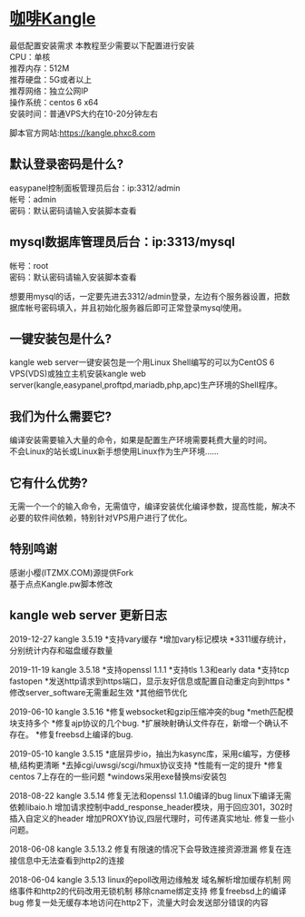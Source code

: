 [咖啡Kangle](https://kangle.phxc8.com)
=======
最低配置安装需求
本教程至少需要以下配置进行安装  
CPU：单核  
推荐内存：512M  
推荐硬盘：5G或者以上  
推荐网络：独立公网IP  
操作系统：centos 6 x64  
安装时间：普通VPS大约在10-20分钟左右

脚本官方网站:https://kangle.phxc8.com

默认登录密码是什么?
-------
easypanel控制面板管理员后台：ip:3312/admin  
帐号：admin  
密码：默认密码请输入安装脚本查看  

mysql数据库管理员后台：ip:3313/mysql  
-------
帐号：root  
密码：默认密码请输入安装脚本查看

想要用mysql的话，一定要先进去3312/admin登录，左边有个服务器设置，把数据库帐号密码填入，并且初始化服务器后即可正常登录mysql使用。


一键安装包是什么?
-------
kangle web server一键安装包是一个用Linux Shell编写的可以为CentOS 6 VPS(VDS)或独立主机安装kangle web server(kangle,easypanel,proftpd,mariadb,php,apc)生产环境的Shell程序。


我们为什么需要它?
-------
编译安装需要输入大量的命令，如果是配置生产环境需要耗费大量的时间。  
不会Linux的站长或Linux新手想使用Linux作为生产环境……  


它有什么优势?
-------
无需一个一个的输入命令，无需值守，编译安装优化编译参数，提高性能，解决不必要的软件间依赖，特别针对VPS用户进行了优化。


特别鸣谢
-------
感谢小樱(ITZMX.COM)源提供Fork  
基于点点Kangle.pw脚本修改  


kangle web server 更新日志
-------
2019-12-27 kangle 3.5.19
*支持vary缓存
*增加vary标记模块
*3311缓存统计，分别统计内存和磁盘缓存数量

2019-11-19 kangle 3.5.18
*支持openssl 1.1.1
*支持tls 1.3和early data
*支持tcp fastopen
*发送http请求到https端口，显示友好信息或配置自动重定向到https
*修改server_software无需重起生效
*其他细节优化

2019-06-10 kangle 3.5.16
*修复websocket和gzip压缩冲突的bug
*meth匹配模块支持多个
*修复ajp协议的几个bug.
*扩展映射确认文件存在，新增一个确认不存在。
*修复freebsd上编译的bug.

2019-05-10 kangle 3.5.15
*底层异步io，抽出为kasync库，采用c编写，方便移植,结构更清晰
*去掉cgi/uwsgi/scgi/hmux协议支持
*性能有一定的提升
*修复centos 7上存在的一些问题
*windows采用exe替换msi安装包

2018-08-22 kangle 3.5.14
  修复无法和openssl 1.1.0编译的bug
  linux下编译无需依赖libaio.h
  增加请求控制中add_response_header模块，用于回应301，302时插入自定义的header
  增加PROXY协议,四层代理时，可传递真实地址.
  修复一些小问题。

2018-06-08 kangle 3.5.13.2
   修复有限速的情况下会导致连接资源泄漏
   修复在连接信息中无法查看到http2的连接

2018-06-04 kangle 3.5.13
    linux的epoll改用边缘触发
    域名解析增加缓存机制
    网络事件和http2的代码改用无锁机制
    移除cname绑定支持
    修复freebsd上的编译bug
    修复一处无缓存本地访问在http2下，流量大时会发送部分错误的内容